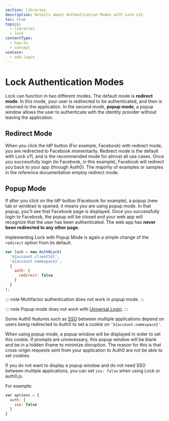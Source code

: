 ```yaml
---
section: libraries
description: Details about Authentication Modes with Lock v11.
toc: true
topics:
  - libraries
  - lock
contentType:
  - how-to
  - concept
useCase:
  - add-login
---
```

# Lock Authentication Modes

Lock can function in two different modes. The default mode is **redirect mode**. In this mode, your user is redirected to be authenticated, and then is returned to the application. In the second mode, **popup mode**, a popup window allows the user to authenticate with the identity provider without leaving the application.

## Redirect Mode

When you click the IdP button (For example, Facebook) with redirect mode, you are redirected to Facebook momentarily. Redirect mode is the default with Lock v11, and is the recommended mode for almost all use cases. Once you successfully login (to Facebook, in this example), Facebook will redirect you back to your app (through Auth0). The majority of examples or samples in the reference documentation employ redirect mode.

## Popup Mode

If after you click on the IdP button (Facebook for example), a popup (new tab or window) is opened, it means you are using popup mode. In that popup, you'll see that Facebook page is displayed. Once you successfully login to Facebook, the popup will be closed and your web app will recognize that the user has been authenticated. The web app has **never been redirected to any other page**.

Implementing Lock with Popup Mode is again a simple change of the `redirect` option from its default.

```js
var lock = new Auth0Lock(
  '${account.clientId}',
  '${account.namespace}',
  {
    auth: {
      redirect: false
    }
  }
);
```

::: note
Multifactor authentication does not work in popup mode.
:::

::: note
Popup mode does not work with [Universal Login](/hosted-pages/login).
:::

Some Auth0 features such as [SSO](/sso/single-sign-on) between multiple applications depend on users being redirected to Auth0 to set a cookie on `'${account.namespace}'`.

When using popup mode, a popup window will be displayed in order to set this cookie. If prompts are unnecessary, this popup window will be blank and be in a hidden iframe to minimize disruption. The reason for this is that cross-origin requests sent from your application to Auth0 are not be able to set cookies.

If you do not want to display a popup window and do not need SSO between multiple applications, you can set `sso: false` when using Lock or auth0.js.

For example:

```js
var options = {
  auth: {
    sso: false
  }
}
```
